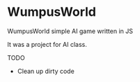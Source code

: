 # WumpusWorld
WumpusWorld simple AI game written in JS

It was a project for AI class.


TODO
 * Clean up dirty code

